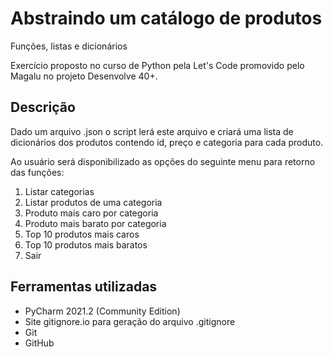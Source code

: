 # Abstraindo um catálogo de produtos

Funções, listas e dicionários

Exercício proposto no curso de Python pela Let's Code promovido pelo Magalu no projeto Desenvolve 40+.



## Descrição

Dado um arquivo .json o script lerá este arquivo e criará uma lista de dicionários dos produtos contendo id, preço e categoria para cada produto.

Ao usuário será disponibilizado as opções do seguinte menu para retorno das funções:

1. Listar categorias
2. Listar produtos de uma categoria
3. Produto mais caro por categoria
4. Produto mais barato por categoria
5. Top 10 produtos mais caros
6. Top 10 produtos mais baratos
0. Sair



## Ferramentas utilizadas

* PyCharm 2021.2 (Community Edition)
* Site gitignore.io para geração do arquivo .gitignore
* Git
* GitHub